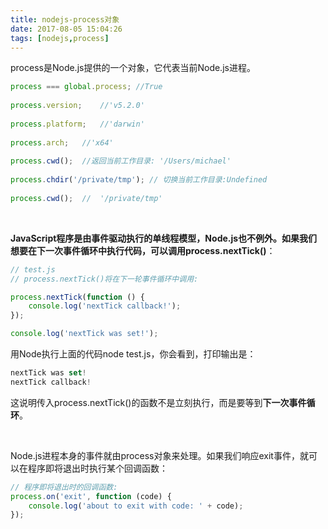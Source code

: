 ```yaml
---
title: nodejs-process对象
date: 2017-08-05 15:04:26
tags: [nodejs,process]
---
```


process是Node.js提供的一个对象，它代表当前Node.js进程。

```javascript
process === global.process;	//True
	
process.version;	//'v5.2.0'
	
process.platform;	//'darwin'
	
process.arch;	//'x64'
	
process.cwd();	//返回当前工作目录:	'/Users/michael'
	
process.chdir('/private/tmp'); // 切换当前工作目录:Undefined
	
process.cwd();	//	'/private/tmp'

```

<br/>

**JavaScript程序是由事件驱动执行的单线程模型，Node.js也不例外。**如果我们想要在下一次事件循环中执行代码，可以调用**process.nextTick()**： 

```javascript
// test.js
// process.nextTick()将在下一轮事件循环中调用:

process.nextTick(function () {
    console.log('nextTick callback!');
});

console.log('nextTick was set!');

```

用Node执行上面的代码node test.js，你会看到，打印输出是： 

```javascript
nextTick was set!
nextTick callback!
```

这说明传入process.nextTick()的函数不是立刻执行，而是要等到**下一次事件循环**。 

<br/>

Node.js进程本身的事件就由process对象来处理。如果我们响应exit事件，就可以在程序即将退出时执行某个回调函数： 

```javascript
// 程序即将退出时的回调函数:
process.on('exit', function (code) {
    console.log('about to exit with code: ' + code);
});
```


